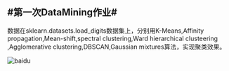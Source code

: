 
#第一次DataMining作业#
---
  数据在sklearn.datasets.load_digits数据集上，分别用K-Means,Affinity propagation,Mean-shift,spectral clustering,Ward hierarchical clusteering ,Agglomerative clustering,DBSCAN,Gaussian mixtures算法，实现聚类效果。
  
  ![baidu](http://www.baidu.com/img/bdlogo.gif "百度logo")
  
  



